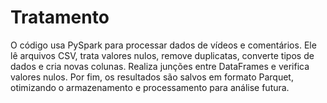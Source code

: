 # Tratamento
O código usa PySpark para processar dados de vídeos e comentários. Ele lê arquivos CSV, trata valores nulos, remove duplicatas, converte tipos de dados e cria novas colunas. Realiza junções entre DataFrames e verifica valores nulos. Por fim, os resultados são salvos em formato Parquet, otimizando o armazenamento e processamento para análise futura.
